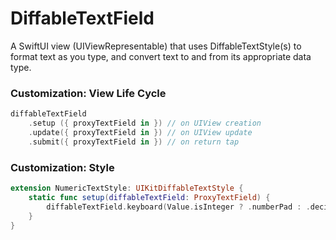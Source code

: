 # DiffableTextField

A SwiftUI view (UIViewRepresentable) that uses DiffableTextStyle(s) to format text as you type, and convert text to and from its appropriate data type.

### Customization: View Life Cycle

```swift
diffableTextField
    .setup ({ proxyTextField in }) // on UIView creation
    .update({ proxyTextField in }) // on UIView update
    .submit({ proxyTextField in }) // on return tap

```

### Customization: Style

```swift
extension NumericTextStyle: UIKitDiffableTextStyle {    
    static func setup(diffableTextField: ProxyTextField) {
        diffableTextField.keyboard(Value.isInteger ? .numberPad : .decimalPad)
    }
}
```
